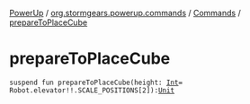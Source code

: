 [PowerUp](../../index.md) / [org.stormgears.powerup.commands](../index.md) / [Commands](index.md) / [prepareToPlaceCube](./prepare-to-place-cube.md)

# prepareToPlaceCube

`suspend fun prepareToPlaceCube(height: `[`Int`](https://kotlinlang.org/api/latest/jvm/stdlib/kotlin/-int/index.html)` = Robot.elevator!!.SCALE_POSITIONS[2]): `[`Unit`](https://kotlinlang.org/api/latest/jvm/stdlib/kotlin/-unit/index.html)
